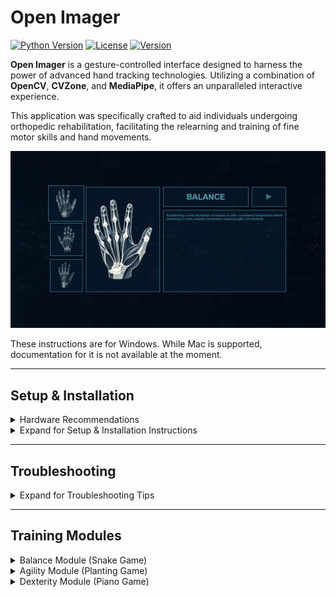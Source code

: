 # Open Imager

[![Python Version](https://img.shields.io/badge/python-3.12-blue.svg)](https://www.python.org/downloads/release/python-312/)
[![License](https://img.shields.io/badge/license-MIT-blue.svg)](https://opensource.org/licenses/MIT)
[![Version](https://img.shields.io/badge/version-4.2.0-blue.svg)]()

**Open Imager** is a gesture-controlled interface designed to harness the power of advanced hand tracking technologies. Utilizing a combination of **OpenCV**, **CVZone**, and **MediaPipe**, it offers an unparalleled interactive experience.

This application was specifically crafted to aid individuals undergoing orthopedic rehabilitation, facilitating the relearning and training of fine motor skills and hand movements.

![Interface Preview](https://github.com/bayoudhseif/openimager/blob/master/assets/interface.PNG?raw=true)

These instructions are for Windows. While Mac is supported, documentation for it is not available at the moment.

---

## Setup & Installation

<details>
<summary>Hardware Recommendations</summary>

To ensure optimal performance, it is recommended to use the following hardware specifications:

- **Processor**: Quad-core CPU with 2.5 GHz or higher clock speed.
- **RAM**: Minimum 8 GB RAM.
- **GPU**: Optional but recommended for improved performance, with at least 2 GB VRAM.
- **Camera**: Standard webcam capable of at least 720p resolution.

</details>

<details>
<summary>Expand for Setup & Installation Instructions</summary>

### Prerequisites

- **[Python 3.12](https://www.python.org/ftp/python/3.12.3/python-3.12.3-amd64.exe)**: Ensure you have Python 3.12 installed.
- **[Microsoft Visual C++](https://aka.ms/vs/17/release/vc_redist.x64.exe)**: Install the Microsoft Visual C++ 2015-2022 Redistributable.

### Installation

1. **Clone or Download Repository**
   - Clone the project repository using Git or download it as a ZIP file.

2. **Install Dependencies**
   - Open your terminal or command prompt.
   - Navigate to the project repository directory.
   - Run the following command to install the required Python packages:
     ```sh
     pip install -r requirements.txt
     ```

### Running the Application

1. **Navigate to Application Directory**
   - Change directory to `main-web`:
     ```sh
     cd main-web
     ```

2. **Run the Application**
   - Execute the following command to start the application:
     ```sh
     python openimager-windows.py
     ```

</details>

---

## Troubleshooting

<details>
<summary>Expand for Troubleshooting Tips</summary>

If you're having trouble getting the training modules to work after starting the Flask server from `openimager-windows.py`, follow these steps:

1. **Go to the Levels Directory**: Open your command prompt or terminal and navigate to the `levels` folder inside the `main-web` folder of your project.

2. **Find the Module**: Inside the `levels` folder, you'll see folders named `agility`, `balance`, and `dexterity`. Go into the folder that corresponds to the module you're having trouble with. For example, if it's the agility module, go into the `agility` folder.

3. **Run the Module**: Once you're inside the module's folder, find the Python file (it will have the same name as the folder) and run it by typing `python filename.py` in your command prompt or terminal. This will run the module directly and may show any errors that are preventing it from working properly.

Repeat these steps for the other modules if needed.

</details>

---

## Training Modules

<details>
<summary>Balance Module (Snake Game)</summary>

### Purpose
A hand-controlled snake game using OpenCV and Pygame.

#### Game Mechanics
- The game continuously captures frames from the camera, detects hand landmarks, and uses the index finger position to control the snake.
- If the snake's head (index finger tip) collides with a treat, the score increases, and a new treat position is generated.
- The game ends if the snake collides with itself.

</details>

<details>
<summary>Agility Module (Planting Game)</summary>

### Purpose
A hand-controlled drag-and-drop planting game using OpenCV and Pygame.

#### Game Mechanics
- The game detects hand gestures to grab and move a box (seed) to a planting zone.
- If the box is placed inside the planting zone, a new planting zone is generated, and the count of planted seeds increases.

</details>

<details>
<summary>Dexterity Module (Piano Game)</summary>

### Purpose
A hand gesture-controlled piano game using OpenCV, MediaPipe, and Pygame.

#### Game Mechanics
- Plays a piano note when the correct gesture is made.
- Tracks the number of correct gestures and stops after 60 successful gestures.

</details>
